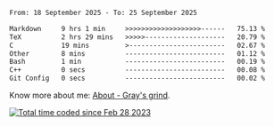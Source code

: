 <!--START_SECTION:waka-->

```txt
From: 18 September 2025 - To: 25 September 2025

Markdown     9 hrs 1 min     >>>>>>>>>>>>>>>>>>>------   75.13 %
TeX          2 hrs 29 mins   >>>>>--------------------   20.79 %
C            19 mins         >------------------------   02.67 %
Other        8 mins          -------------------------   01.12 %
Bash         1 min           -------------------------   00.19 %
C++          0 secs          -------------------------   00.08 %
Git Config   0 secs          -------------------------   00.02 %
```

<!--END_SECTION:waka-->

<!-- [![grayxu's github stats](https://github-readme-stats.vercel.app/api?username=grayxu&count_private=true&show_icons=true)](https://github.com/grayxu) -->

Know more about me: [About - Gray's grind](https://www.grayxu.cn/).
<p align="left">
  <a href="https://wakatime.com/@c69eb31e-43a1-463f-8968-c3449e386f57"><img src="https://wakatime.com/badge/user/c69eb31e-43a1-463f-8968-c3449e386f57.svg" title="Total time coded since Feb 28 2023" /></a>
</p>

